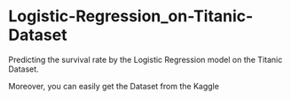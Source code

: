 # Logistic-Regression_on-Titanic-Dataset
Predicting the survival rate by the Logistic Regression model on the Titanic Dataset.

Moreover, you can easily get the Dataset from the Kaggle
